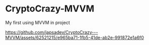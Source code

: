 # CryptoCrazy-MVVM

My first using MVVM in project

https://github.com/japsadev/CryptoCrazy---MVVM/assets/62521215/e965ba71-1fb5-41de-ab2e-991872e1a6f0

